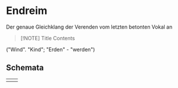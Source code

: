 # Endreim
Der genaue Gleichklang der Verenden vom letzten betonten Vokal an

> [!NOTE] Title
> Contents

("Wind". "Kind"; "Erden" - "werden")

## Schemata

|     |     |
| --- | --- |
|     |     |
